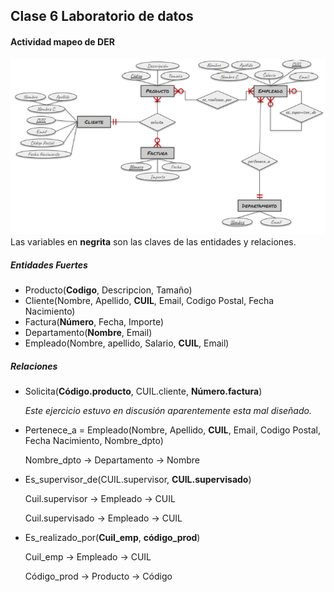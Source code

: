 ## Clase 6 Laboratorio de datos
#### Actividad mapeo de DER
![imagen del der](/../Clase%206/der.jpg)
Las variables en **negrita** son las claves de las entidades y relaciones.
##### Entidades Fuertes
* Producto(**Codigo**, Descripcion, Tamaño)
* Cliente(Nombre, Apellido, **CUIL**, Email, Codigo Postal, Fecha Nacimiento)
* Factura(**Número**, Fecha, Importe)
* Departamento(**Nombre**, Email)
* Empleado(Nombre, apellido, Salario, **CUIL**, Email)

##### Relaciones 
* Solicita(**Código.producto**, CUIL.cliente, **Número.factura**)
  
  *Este ejercicio estuvo en discusión aparentemente esta mal diseñado.*
  
* Pertenece_a = Empleado(Nombre, Apellido, **CUIL**, Email, Codigo Postal, Fecha Nacimiento, Nombre_dpto)
  
  Nombre_dpto -> Departamento -> Nombre
  
* Es_supervisor_de(CUIL.supervisor, **CUIL.supervisado**)
  
  Cuil.supervisor -> Empleado -> CUIL
  
  Cuil.supervisado -> Empleado -> CUIL
   
* Es_realizado_por(**Cuil_emp**, **código_prod**)
 
  Cuil_emp -> Empleado -> CUIL
  
  Código_prod -> Producto -> Código
